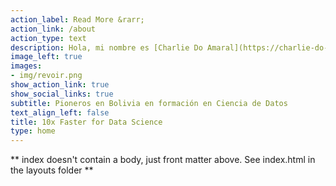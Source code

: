```yaml
---
action_label: Read More &rarr;
action_link: /about
action_type: text
description: Hola, mi nombre es [Charlie Do Amaral](https://charlie-do-amaral.netlify.app), soy CO-Fundador de **10x Faster for Data Science**, nuestro objetivo es proporcionarte conocimientos y herramientas que te inspiren a concretar tus sueños de ser científico de datos.
image_left: true
images:
- img/revoir.png
show_action_link: true
show_social_links: true
subtitle: Pioneros en Bolivia en formación en Ciencia de Datos
text_align_left: false
title: 10x Faster for Data Science
type: home
---
```


** index doesn't contain a body, just front matter above.
See index.html in the layouts folder **
